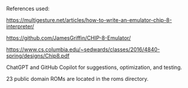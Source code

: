 References used:

https://multigesture.net/articles/how-to-write-an-emulator-chip-8-interpreter/

https://github.com/JamesGriffin/CHIP-8-Emulator/

https://www.cs.columbia.edu/~sedwards/classes/2016/4840-spring/designs/Chip8.pdf

ChatGPT and GitHub Copilot for suggestions, optimization, and testing.

23 public domain ROMs are located in the roms directory.